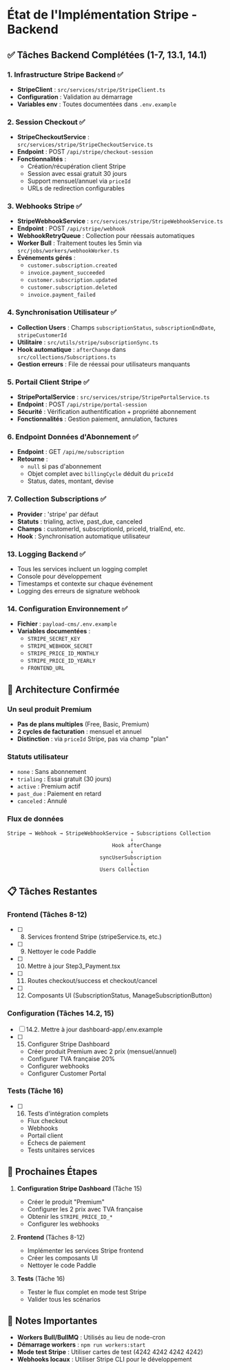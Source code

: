 # État de l'Implémentation Stripe - Backend

## ✅ Tâches Backend Complétées (1-7, 13.1, 14.1)

### 1. Infrastructure Stripe Backend ✅
- **StripeClient** : `src/services/stripe/StripeClient.ts`
- **Configuration** : Validation au démarrage
- **Variables env** : Toutes documentées dans `.env.example`

### 2. Session Checkout ✅
- **StripeCheckoutService** : `src/services/stripe/StripeCheckoutService.ts`
- **Endpoint** : POST `/api/stripe/checkout-session`
- **Fonctionnalités** :
  - Création/récupération client Stripe
  - Session avec essai gratuit 30 jours
  - Support mensuel/annuel via `priceId`
  - URLs de redirection configurables

### 3. Webhooks Stripe ✅
- **StripeWebhookService** : `src/services/stripe/StripeWebhookService.ts`
- **Endpoint** : POST `/api/stripe/webhook`
- **WebhookRetryQueue** : Collection pour réessais automatiques
- **Worker Bull** : Traitement toutes les 5min via `src/jobs/workers/webhookWorker.ts`
- **Événements gérés** :
  - `customer.subscription.created`
  - `invoice.payment_succeeded`
  - `customer.subscription.updated`
  - `customer.subscription.deleted`
  - `invoice.payment_failed`

### 4. Synchronisation Utilisateur ✅
- **Collection Users** : Champs `subscriptionStatus`, `subscriptionEndDate`, `stripeCustomerId`
- **Utilitaire** : `src/utils/stripe/subscriptionSync.ts`
- **Hook automatique** : `afterChange` dans `src/collections/Subscriptions.ts`
- **Gestion erreurs** : File de réessai pour utilisateurs manquants

### 5. Portail Client Stripe ✅
- **StripePortalService** : `src/services/stripe/StripePortalService.ts`
- **Endpoint** : POST `/api/stripe/portal-session`
- **Sécurité** : Vérification authentification + propriété abonnement
- **Fonctionnalités** : Gestion paiement, annulation, factures

### 6. Endpoint Données d'Abonnement ✅
- **Endpoint** : GET `/api/me/subscription`
- **Retourne** :
  - `null` si pas d'abonnement
  - Objet complet avec `billingCycle` déduit du `priceId`
  - Status, dates, montant, devise

### 7. Collection Subscriptions ✅
- **Provider** : 'stripe' par défaut
- **Statuts** : trialing, active, past_due, canceled
- **Champs** : customerId, subscriptionId, priceId, trialEnd, etc.
- **Hook** : Synchronisation automatique utilisateur

### 13. Logging Backend ✅
- Tous les services incluent un logging complet
- Console pour développement
- Timestamps et contexte sur chaque événement
- Logging des erreurs de signature webhook

### 14. Configuration Environnement ✅
- **Fichier** : `payload-cms/.env.example`
- **Variables documentées** :
  - `STRIPE_SECRET_KEY`
  - `STRIPE_WEBHOOK_SECRET`
  - `STRIPE_PRICE_ID_MONTHLY`
  - `STRIPE_PRICE_ID_YEARLY`
  - `FRONTEND_URL`

## 🎯 Architecture Confirmée

### Un seul produit Premium
- **Pas de plans multiples** (Free, Basic, Premium)
- **2 cycles de facturation** : mensuel et annuel
- **Distinction** : via `priceId` Stripe, pas via champ "plan"

### Statuts utilisateur
- `none` : Sans abonnement
- `trialing` : Essai gratuit (30 jours)
- `active` : Premium actif
- `past_due` : Paiement en retard
- `canceled` : Annulé

### Flux de données
```
Stripe → Webhook → StripeWebhookService → Subscriptions Collection
                                        ↓
                                  Hook afterChange
                                        ↓
                              syncUserSubscription
                                        ↓
                              Users Collection
```

## 📋 Tâches Restantes

### Frontend (Tâches 8-12)
- [ ] 8. Services frontend Stripe (stripeService.ts, etc.)
- [ ] 9. Nettoyer le code Paddle
- [ ] 10. Mettre à jour Step3_Payment.tsx
- [ ] 11. Routes checkout/success et checkout/cancel
- [ ] 12. Composants UI (SubscriptionStatus, ManageSubscriptionButton)

### Configuration (Tâches 14.2, 15)
- [ ] 14.2. Mettre à jour dashboard-app/.env.example
- [ ] 15. Configurer Stripe Dashboard
  - Créer produit Premium avec 2 prix (mensuel/annuel)
  - Configurer TVA française 20%
  - Configurer webhooks
  - Configurer Customer Portal

### Tests (Tâche 16)
- [ ] 16. Tests d'intégration complets
  - Flux checkout
  - Webhooks
  - Portail client
  - Échecs de paiement
  - Tests unitaires services

## 🚀 Prochaines Étapes

1. **Configuration Stripe Dashboard** (Tâche 15)
   - Créer le produit "Premium"
   - Configurer les 2 prix avec TVA française
   - Obtenir les `STRIPE_PRICE_ID_*`
   - Configurer les webhooks

2. **Frontend** (Tâches 8-12)
   - Implémenter les services Stripe frontend
   - Créer les composants UI
   - Nettoyer le code Paddle

3. **Tests** (Tâche 16)
   - Tester le flux complet en mode test Stripe
   - Valider tous les scénarios

## 📝 Notes Importantes

- **Workers Bull/BullMQ** : Utilisés au lieu de node-cron
- **Démarrage workers** : `npm run workers:start`
- **Mode test Stripe** : Utiliser cartes de test (4242 4242 4242 4242)
- **Webhooks locaux** : Utiliser Stripe CLI pour le développement

